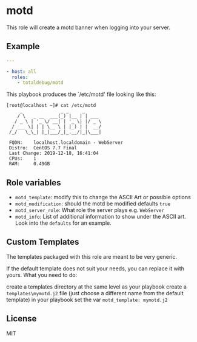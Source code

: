 # motd

This role will create a motd banner when logging into your server.

## Example

```yaml
---

- host: all
  roles:
    - totaldebug/motd
```

This playbook produces the `/etc/motd' file looking like this:

```shell
[root@localhost ~]# cat /etc/motd
     _              _ _     _
    / \   _ __  ___(_) |__ | | ___
   / _ \ | '_ \/ __| | '_ \| |/ _ \
  / ___ \| | | \__ \ | |_) | |  __/
 /_/   \_\_| |_|___/_|_.__/|_|\___|

 FQDN:    localhost.localdomain - WebServer
 Distro:  CentOS 7.7 Final
 Last Change: 2019-12-18, 16:41:04
 CPUs:    1
 RAM:     0.49GB

```

## Role variables

- `motd_template`: modify this to change the ASCII Art or possible options
- `motd_modification`: should the motd be modified defaults `true`
- `motd_server_role`: What role the server plays e.g. `WebServer`
- `motd_info`: List of additional information to show under the ASCII art. Look
into the `defaults` for an example.

## Custom Templates

The templates packaged with this role are meant to be very generic.

If the default template does not suit your needs, you can replace it with yours. What you need to do:

create a templates directory at the same level as your playbook
create a `templates\mymotd.j2` file (just choose a different name from the default template)
in your playbook set the var `motd_template: mymotd.j2`

## License

MIT
